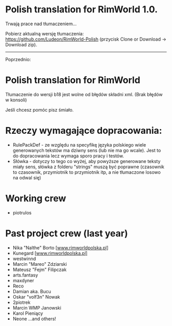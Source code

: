 # Polish translation for RimWorld 1.0.
 
Trwają prace nad tłumaczeniem...  

Pobierz aktualną wersję tłumaczenia:  
https://github.com/Ludeon/RimWorld-Polish (przycisk Clone or Download -> Download zip).  



--------
Poprzednio:

# Polish translation for RimWorld

Tłumaczenie do wersji b18 jest wolne od błędów składni xml. (Brak błędów w konsoli)   

Jeśli chcesz pomóc pisz śmiało.

# Rzeczy wymagające dopracowania:  
* RulePackDef - ze względu na specyfikę języka polskiego wiele generowanych tekstów ma dziwny sens (lub nie ma go wcale). Jest to do dopracowania lecz wymaga sporo pracy i testów.
* Słówka - dotyczy to tego co wyżej, aby powyższe generowane teksty miały sens, słówka z folderu "strings" muszą być poprawne (czasownik to czasownik, przymiotnik to przymiotnik itp, a nie tłumaczone losowo na odwal się)

# Working crew 
* piotrulos  

# Past project crew (last year)
* Nika "Nalthe" Borto [www.rimworldpolska.pl]
* Kunegard [www.rimworldpolska.pl]
* westwinnd
* Marcin "Mareo" Zdziarski
* Mateusz "Fejm" Filipczak
* arts.fantasy
* maxdyner
* Reco
* Damian aka. Bucu
* Oskar "volf3n" Nowak
* 2piotrek
* Marcin WMP Janowski
* Karol Pieniący
* Neone
...and others!
